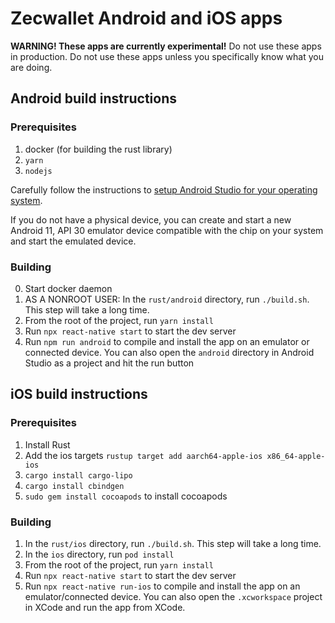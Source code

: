 # Zecwallet Android and iOS apps

**WARNING! These apps are currently experimental!**
Do not use these apps in production.
Do not use these apps unless you specifically know what you are doing.

## Android build instructions

### Prerequisites
1. docker (for building the rust library)
2. `yarn`
3. `nodejs`

Carefully follow the instructions to [setup Android Studio for your
operating system](https://reactnative.dev/docs/environment-setup).

If you do not have a physical device, you can create and start
a new Android 11, API 30 emulator device compatible
with the chip on your system and start the emulated device.

### Building
0. Start docker daemon
1. AS A NONROOT USER: In the `rust/android` directory, run `./build.sh`.
   This step will take a long time.
2. From the root of the project, run `yarn install`
3. Run `npx react-native start` to start the dev server
4. Run `npm run android` to compile and install the app on an
   emulator or connected device. You can also open the `android` directory
   in Android Studio as a project and hit the run button

## iOS build instructions

### Prerequisites
1. Install Rust
2. Add the ios targets `rustup target add aarch64-apple-ios x86_64-apple-ios`
3. `cargo install cargo-lipo`
4. `cargo install cbindgen`
5. `sudo gem install cocoapods` to install cocoapods

### Building
1. In the `rust/ios` directory, run `./build.sh`.
   This step will take a long time.
2. In the `ios` directory, run `pod install`
3. From the root of the project, run `yarn install`
4. Run `npx react-native start` to start the dev server
5. Run `npx react-native run-ios` to compile and install the app on an emulator/connected device. You can also open the `.xcworkspace` project in XCode and run the app from XCode.
